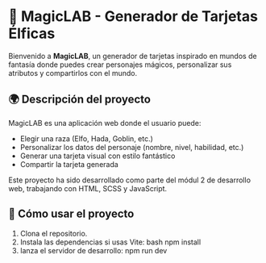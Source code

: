 # 🧙 MagicLAB - Generador de Tarjetas Élficas

Bienvenido a **MagicLAB**, un generador de tarjetas inspirado en mundos de fantasía donde puedes crear personajes mágicos, personalizar sus atributos y compartirlos con el mundo.

## 🌍 Descripción del proyecto

MagicLAB es una aplicación web donde el usuario puede:

- Elegir una raza (Elfo, Hada, Goblin, etc.)
- Personalizar los datos del personaje (nombre, nivel, habilidad, etc.)
- Generar una tarjeta visual con estilo fantástico
- Compartir la tarjeta generada

Este proyecto ha sido desarrollado como parte del módul 2 de desarrollo web, trabajando con HTML, SCSS y JavaScript.

## 🚀 Cómo usar el proyecto

1. Clona el repositorio.
2. Instala las dependencias si usas Vite:
   bash
   npm install
3. lanza el servidor de desarrollo:
   npm run dev


